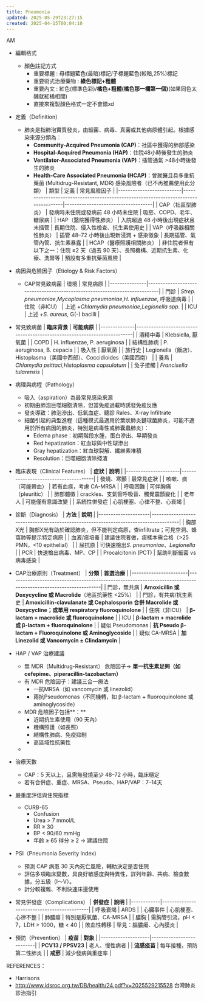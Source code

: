 ```yaml
---
title: Pneumonia
updated: 2025-05-29T23:27:15
created: 2025-04-15T00:04:10
---
```


AM

- 編輯格式
  - 顏色註記方式
    - 重要標題 : 母標題藍色(最暗)標記/子標題藍色(較暗,25%)標記
    - 重要術式治療藥物 : **綠色標記+粗體**
    - 重要內文 : 紅色(標準色彩)/**橘色+粗體(橘色那一欄第一個)**(如果同色太醜就紅橘相間)
    - 直接來複製顏色格式一定不會錯xd

- 定義（Definition）
  - 肺炎是指肺泡實質發炎，由細菌、病毒、真菌或其他病原體引起。根據感染來源分類為：
    - **Community-Acquired Pneumonia (CAP)**：社區中獲得的肺部感染
    - **Hospital-Acquired Pneumonia (HAP)**：住院48小時後發生的肺炎
    - **Ventilator-Associated Pneumonia (VAP)**：插管通氣 \>48小時後發生的肺炎
    - **Health-Care Associated Pneumonia (HCAP)**：曾就醫且具多重抗藥菌 (Multidrug-Resistant, MDR) 感染風險者（已不再推薦使用此分類）
| 類型                     | 定義                                                                               | 常見風險因子                       |
|--------------------------|------------------------------------------------------------------------------------|------------------------------------|
| CAP（社區型肺炎）        | 發病時未住院或發病前 48 小時未住院                                                 | 吸菸、COPD、老年、糖尿病           |
| HAP（醫院獲得性肺炎）    | 入院超過 48 小時後出現症狀且未插管                                                 | 長期住院、侵入性檢查、抗生素使用史 |
| VAP（呼吸器相關性肺炎）  | 插管 48–72 小時後出現新浸潤 + 感染徵象                                             | 長期插管、氣管內管、抗生素暴露     |
| HCAP（醫療照護相關肺炎） | 非住院者但有以下之一：住院 ≥2 天（過去 90 天）、長照機構、近期抗生素、化療、洗腎等 | 預設有多重抗藥菌風險               |

- 病因與危險因子（Etiology & Risk Factors）
  - CAP常見致病菌
| 環境          | 常見病原                                                                  |
|---------------|---------------------------------------------------------------------------|
| 門診          | *Strep. pneumoniae*,*Mycoplasma pneumoniae*,*H. influenzae*, 呼吸道病毒 |
| 住院（非ICU） | 上述 +*Chlamydia pneumoniae*,*Legionella spp.*                          |
| ICU           | 上述 +*S. aureus*, G(-) bacilli                                          |

- 常見致病菌
| **臨床背景** | **可能病原**                                                            |
|--------------|-------------------------------------------------------------------------|
| 酒精中毒     | Klebsiella, 厭氧菌                                                      |
| COPD         | H. influenzae, P. aeruginosa                                            |
| 結構性肺病   | P. aeruginosa, B. cepacia                                               |
| 吸入性       | 厭氧菌                                                                  |
| 旅行史       | Legionella（飯店）、Histoplasma（美國中西部）、Coccidioides（美國西南） |
| 養鳥         | *Chlamydia psittaci*,*Histoplasma capsulatum*                          |
| 兔子接觸     | *Francisella tularensis*                                                |

- 病理與病程（Pathology）
  - 吸入（aspiration）為最常見感染來源
  - 初期由肺泡巨噬細胞清除，但當免疫過載時誘發免疫反應
  - 發炎導致：肺泡滲出、低氧血症、聽診 Rales、X-ray Infiltrate
  - 細菌引起的典型進程（這種模式最適用於葉狀肺炎鏈球菌肺炎，可能不適用於所有病因的肺炎，特別是病毒性或肺囊蟲肺炎）：
    - Edema phase：初期階段水腫，蛋白滲出、早期發炎
    - Red hepatization：紅血球與中性球滲出
    - Gray hepatization：紅血球裂解、纖維素堆積
    - Resolution：巨噬細胞清除殘渣

- 臨床表現（Clinical Features）
| **症狀**             | **說明**                             |
|----------------------|--------------------------------------|
| 發燒、寒顫           | 最常見症狀                           |
| 咳嗽、痰（可能帶血） | 若有血痰，考慮 CA-MRSA               |
| 呼吸困難             | 可伴胸痛（pleuritic）                |
| 肺部體徵             | crackles、支氣管呼吸音、觸覺震顫變化 |
| 老年人               | 可能僅有意識改變                     |
| 系統性併發症         | 心肌梗塞、心律不整、心衰竭           |

- 診斷（Diagnosis）
| **方法**            | **說明**                                                                            |
|---------------------|-------------------------------------------------------------------------------------|
| 胸部X光             | 胸部X光有助於確認肺炎，但不能判定病原，查infiltrate；可見空洞、蜂窩肺等提示特定病原 |
| 血液/痰培養         | 建議住院者做，痰樣本需合格（\>25 PMN，\<10 epithelial）                             |
| 尿抗原              | 可快速檢出*S. pneumoniae*、*Legionella*                                            |
| PCR                 | 快速檢出病毒、MP、CP                                                                |
| Procalcitonin (PCT) | 幫助判斷細菌 vs 病毒感染                                                            |

- CAP治療原則（Treatment）
| **分類**              | **首選治療**                                                                                                   |
|-----------------------|----------------------------------------------------------------------------------------------------------------|
| 門診，無共病          | **Amoxicillin 或 Doxycycline 或 Macrolide**（地區抗藥性 \<25%）                                                |
| 門診，有共病/抗生素史 | **Amoxicillin-clavulanate 或 Cephalosporin 合併 Macrolide 或 Doxycycline；或單用 respiratory fluoroquinolone** |
| 住院（非ICU）         | **β-lactam + macrolide 或 fluoroquinolone**                                                                    |
| ICU                   | **β-lactam + macrolide 或 β-lactam + fluoroquinolone**                                                         |
| 疑似 Pseudomonas      | **抗 Pseudo β-lactam + Fluoroquinolone 或 Aminoglycoside**                                                     |
| 疑似 CA-MRSA          | **加 Linezolid 或 Vancomycin ± Clindamycin**                                                                   |

- HAP / VAP 治療建議
  - 無 MDR（Multidrug-Resistant） 危險因子→ **單一抗生素足夠（如 cefepime、piperacillin-tazobactam）**
  - 有 MDR 危險因子：建議三合一療法
    - 一抗MRSA（如 vancomycin 或 linezolid）
    - 兩抗Pseudomonas（不同機轉，如 β-lactam + fluoroquinolone 或 aminoglycoside）
  - MDR 危險因子包括**：**
    - 近期抗生素使用（90 天內）
    - 機構照護（如長照）
    - 結構性肺病、免疫抑制
    - 高區域性抗藥性
  - 
- 治療天數
  - CAP：5 天以上，且需無發燒至少 48–72 小時，臨床穩定
  - 若有合併症、重症、MRSA、Pseudo、HAP/VAP：7–14天

- 嚴重度評估與住院指標
  - CURB-65
    - Confusion
    - Urea \> 7 mmol/L
    - RR ≥ 30
    - BP \< 90/60 mmHg
    - 年齡 ≥ 65 得分 ≥ 2 → 建議住院
- PSI（Pneumonia Severity Index）
  - 預測 CAP 病患 30 天內死亡風險，輔助決定是否住院
  - 評估多項臨床變數，具良好敏感度與特異性，詳列年齡、共病、檢查數據，分五級（I～V）。
  - 計分較複雜、不利快速床邊使用

- 常見併發症（Complications）
| **併發症** | **說明**                                   |
|------------|--------------------------------------------|
| 呼吸衰竭   | ARDS                                       |
| 心臟事件   | 心肌梗塞、心律不整                         |
| 肺膿瘍     | 特別是厭氧菌、CA-MRSA                      |
| 膿胸       | 需胸管引流，pH \< 7，LDH \> 1000，糖 \< 40 |
| 敗血性轉移 | 罕見：腦膿瘍、心內膜炎                     |

- 預防（Prevention）
| **疫苗**           | **對象**                 |
|--------------------|--------------------------|
| **PCV13 / PPSV23** | 老人、慢性病者           |
| **流感疫苗**       | 每年接種，預防第二性肺炎 |
| **戒菸**           | 減少發病與重症率         |

REFERENCES：
- Harrisons
- <http://www.idsroc.org.tw/DB/health/24.pdf?v=2025529215528> 台灣肺炎診治指引

